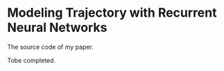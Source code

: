 # Modeling Trajectory with Recurrent Neural Networks

The source code of my paper.

Tobe completed.
